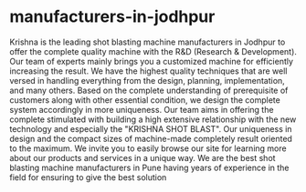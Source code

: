 # manufacturers-in-jodhpur
Krishna is the leading shot blasting machine manufacturers in Jodhpur to offer the complete quality machine with the R&amp;D (Research &amp; Development). Our team of experts mainly brings you a customized machine for efficiently increasing the result. We have the highest quality techniques that are well versed in handling everything from the design, planning, implementation, and many others. Based on the complete understanding of prerequisite of customers along with other essential condition, we design the complete system accordingly in more uniqueness. Our team aims in offering the complete stimulated with building a high extensive relationship with the new technology and especially the "KRISHNA SHOT BLAST". Our uniqueness in design and the compact sizes of machine-made completely result oriented to the maximum. We invite you to easily browse our site for learning more about our products and services in a unique way. We are the best shot blasting machine manufacturers in Pune having years of experience in the field for ensuring to give the best solution
